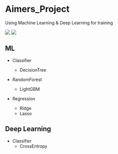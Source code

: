 # Aimers_Project  
Using Machine Learning & Deep Learning for training  

<img src="https://img.shields.io/badge/Python-3776AB?style=flat&logo=Python&logoColor=white"/>
<img src="https://img.shields.io/badge/PyTorch-EE4C2C?style=flat&logo=PyTorch&logoColor=white"/>

  
  
## ML
- Classifier
  - DecisionTree
- RandomForest
  - LightGBM

- Regression
  - Ridge
  - Lasso

## Deep Learning
- Classifier
  - CrossEntropy
